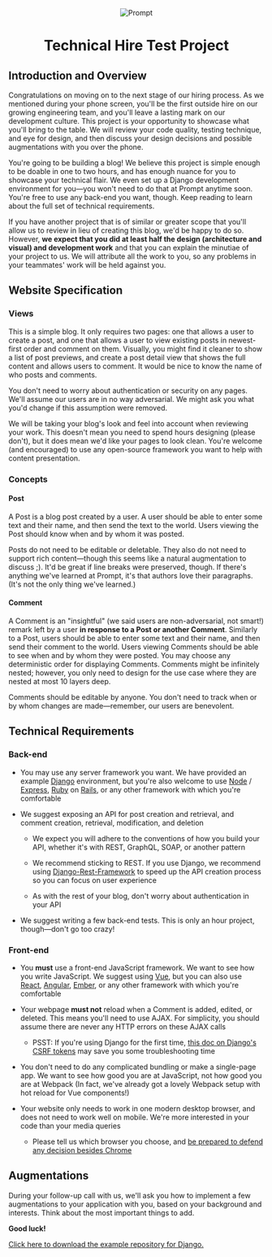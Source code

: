<div style="text-align:center">
<img alt="Prompt" src="https://prompt.com/static/erEditRevise/img/logo/prompt1_64px.png">

# Technical Hire Test Project

</div>

## Introduction and Overview

Congratulations on moving on to the next stage of our hiring process. As we mentioned during your phone screen, you'll be the first outside hire on our growing engineering team, and you'll leave a lasting mark on our development culture. This project is your opportunity to showcase what you'll bring to the table. We will review your code quality, testing technique, and eye for design, and then discuss your design decisions and possible augmentations with you over the phone.

You're going to be building a blog! We believe this project is simple enough to be doable in one to two hours, and has enough nuance for you to showcase your technical flair. We even set up a Django development environment for you—you won't need to do that at Prompt anytime soon. You're free to use any back-end you want, though. Keep reading to learn about the full set of technical requirements.

If you have another project that is of similar or greater scope that you'll allow us to review in lieu of creating this blog, we'd be happy to do so. However, **we expect that you did at least half the design (architecture and visual) and development work** and that you can explain the minutiae of your project to us. We will attribute all the work to you, so any problems in your teammates' work will be held against you.

## Website Specification

### Views

This is a simple blog. It only requires two pages: one that allows a user to create a post, and one that allows a user to view existing posts in newest-first order and comment on them. Visually, you might find it cleaner to show a list of post previews, and create a post detail view that shows the full content and allows users to comment. It would be nice to know the name of who posts and comments.

You don't need to worry about authentication or security on any pages. We'll assume our users are in no way adversarial. We might ask you what you'd change if this assumption were removed.

We will be taking your blog's look and feel into account when reviewing your work. This doesn't mean you need to spend hours designing (please don't), but it does mean we'd like your pages to look clean. You're welcome (and encouraged) to use any open-source framework you want to help with content presentation.

### Concepts

#### Post

A Post is a blog post created by a user. A user should be able to enter some text and their name, and then send the text to the world. Users viewing the Post should know when and by whom it was posted.

Posts do not need to be editable or deletable. They also do not need to support rich content—though this seems like a natural augmentation to discuss ;). It'd be great if line breaks were preserved, though. If there's anything we've learned at Prompt, it's that authors love their paragraphs. (It's not the only thing we've learned.)

#### Comment

A Comment is an "insightful" (we said users are non-adversarial, not smart!) remark left by a user **in response to a Post or another Comment**. Similarly to a Post, users should be able to enter some text and their name, and then send their comment to the world. Users viewing Comments should be able to see when and by whom they were posted. You may choose any deterministic order for displaying Comments. Comments might be infinitely nested; however, you only need to design for the use case where they are nested at most 10 layers deep.

Comments should be editable by anyone. You don't need to track when or by whom changes are made—remember, our users are benevolent.

## Technical Requirements

### Back-end

* You may use any server framework you want. We have provided an example [Django](https://www.djangoproject.com/) environment, but you're also welcome to use [Node](https://nodejs.org/en/) / [Express](https://expressjs.com/), [Ruby](https://www.ruby-lang.org/en/downloads/) on [Rails](http://rubyonrails.org/), or any other framework with which you're comfortable

* We suggest exposing an API for post creation and retrieval, and comment creation, retrieval, modification, and deletion

    * We expect you will adhere to the conventions of how you build your API, whether it's with REST, GraphQL, SOAP, or another pattern

    * We recommend sticking to REST. If you use Django, we recommend using [Django-Rest-Framework](http://www.django-rest-framework.org/) to speed up the API creation process so you can focus on user experience

    * As with the rest of your blog, don't worry about authentication in your API

* We suggest writing a few back-end tests. This is only an hour project, though—don't go too crazy!

### Front-end

* You **must** use a front-end JavaScript framework. We want to see how you write JavaScript. We suggest using [Vue](https://vuejs.org/), but you can also use [React](https://reactjs.org/), [Angular](https://angularjs.org/), [Ember](https://www.emberjs.com/), or any other framework with which you're comfortable

* Your webpage **must not** reload when a Comment is added, edited, or deleted. This means you'll need to use AJAX. For simplicity, you should assume there are never any HTTP errors on these AJAX calls

    * PSST: If you're using Django for the first time, [this doc on Django's CSRF tokens](https://docs.djangoproject.com/en/1.11/ref/csrf/#setting-the-token-on-the-ajax-request) may save you some troubleshooting time

* You don't need to do any complicated bundling or make a single-page app. We want to see how good you are at JavaScript, not how good you are at Webpack (In fact, we've already got a lovely Webpack setup with hot reload for Vue components!)

* Your website only needs to work in one modern desktop browser, and does not need to work well on mobile. We're more interested in your code than your media queries

    * Please tell us which browser you choose, and [be prepared to defend any decision besides Chrome](https://en.wikipedia.org/wiki/Usage_share_of_web_browsers)

## Augmentations

During your follow-up call with us, we'll ask you how to implement a few augmentations to your application with you, based on your background and interests. Think about the most important things to add.

**Good luck!**

[Click here to download the example repository for Django.](https://github.com/EditRevise/PromptBlogProject)
